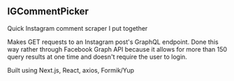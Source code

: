 ## IGCommentPicker

Quick Instagram comment scraper I put together

Makes GET requests to an Instagram post's GraphQL endpoint. Done this way rather through Facebook Graph API because it allows for more than 150 query results at one time and doesn't require the user to login.

Built using Next.js, React, axios, Formik/Yup
